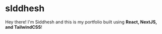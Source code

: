 # sIddhesh

Hey there! I'm Siddhesh and this is my portfolio built using **React, NextJS, and TailwindCSS**!
